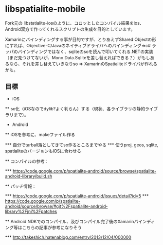 libspatialite-mobile
=================

Fork元の libstatialite-iosのように、コロッとしたコンパイル結果をios、Android双方で作ってくれるスクリプトの生成を目的としています。

Xamarinにバインディングする事が目的ですが、とりあえずShared Objectの形にすれば、Objective-C/Javaのネイティブドライバへのバインディング=>c# ラッパのバインディングではなく、sqliteのsoを読んで叩いてくれる.NETの実装（まだ見つけてないが、Mono.Data.Sqliteを差し替えればできる？）がもしあるなら、それを差し替えていきなりso => XamarinのSpatialiteドライバが作れるかも。


目標
----

* iOS

** so化（iOSなのでdylib?よく判らん）する（現状、各ライブラリの静的ライブラリまで）。

* Android

** iOSを参考に、makeファイル作る

*** 自分でtarball落としてきてso作るところまでやる
*** 使うproj, geos, sqlite, spatialiteのバージョンもiOSに合わせる

** コンパイルの参考：

*** https://code.google.com/p/spatialite-android/source/browse/spatialite-android-library/build.sh

** パッチ情報：

*** https://code.google.com/p/spatialite-android/issues/detail?id=5
*** https://code.google.com/p/spatialite-android/source/browse/#git%2Fspatialite-android-library%2Fjni%2Fpatches

** Android NDKでのコンパイル、及びコンパイル完了後のXamarinバインディング等はこちらの記事が参考になりそう

*** http://takeshich.hatenablog.com/entry/2013/12/04/000000


